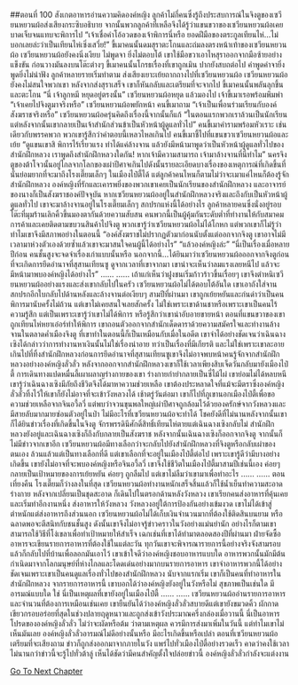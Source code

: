 ##ตอนที่ 100 สังเกตอาหารอ่านความคิดองค์หญิง
ลูกค้าไม่กี่คนซึ่งรู้ถึงประสบการณ์ในจิงตูของเซวียนหยวนผ้อส่งเสียงกระซิบอธิบาย จากนั้นพวกลูกค้าที่เหลือจึงได้รู้ว่าแขนขวาของเซวียนหยวนผ้อเคยบาดเจ็บจนแทบจะพิการไป
“เจ้าเชื่อคำโอ้อวดของเจ้าพิการนี่หรือ ยอดฝีมือของตระกูลเทียนไห่...ไม่บอกเลยล่ะว่าเป็นเทียนไห่เซิ่งเสวี่ย!”
ขี้เมาคนนั้นดมสุราตะโกนและถ่มลงตรงหน้าเท้าของเซวียนหยวนผ้อ
เซวียนหยวนผ้อยังคงนิ่งเงียบ ไม่พูดจา ยิ่งไม่ตอบโต้ เขาใช้มือขวาเอาไหสุราออกจากมือซ้ายอย่างแข็งขัน ก่อนวางมันลงบนโต๊ะต่างๆ
ขี้เมาคนนั้นโกรธเรื่องที่เขาถูกเมิน ปากยังสบถต่อไป คำพูดคำจายิ่งพูดยิ่งไม่น่าฟัง
ลูกค้าหลายรายเริ่มทำตาม ส่งเสียงเยาะเย้ยถากถางไปที่เซวียนหยวนผ้อ
เซวียนหยวนผ้อยังคงไม่สนใจพวกเขา หลังจากส่งสุราเสร็จ เขาก็หันกลับและเตรียมที่จะจากไป
ขี้เมาคนนั้นพลันลุกขึ้นและตะโกน “นี่ เจ้าลูกหมี หยุดอยู่ตรงนั้น”
เซวียนหยวนผ้อหยุด แล้วมองไป
เจ้าขี้เมาเรอพร้อมพึมพำ “เจ้าเคยไปจิงตูมาจริงหรือ”
เซวียนหยวนผ้อพยักหน้า
คนขี้เมาถาม “เจ้าเป็นเพื่อนร่วมเรียนกับองค์สังฆราชจริงหรือ”
เซวียนหยวนผ้อครุ่นคิดถึงเรื่องนี้จากนั้นก็แก้ “ในตอนแรกพวกเราล้วนเป็นนักเรียน แต่หลังจากนั้นเขากลายเป็นเจ้าสำนักส่วนข้าเป็นหัวหน้าผู้ดูแลทั่วไป”
คนขี้เมาคำรามพร้อมหัวเราะ เช่นเดียวกับพรรคพวก พวกเขารู้สึกว่าคำตอบนี้เหลวไหลเกินไป
คนขี้เมาชี้ไปที่แขนขวาเซวียนหยวนผ้อและเย้ย “ดูแขนเขาสิ พิการไร้เรี่ยวแรง ทำได้แค่ล้างจาน แล้วยังมีหน้ามาพูดว่าเป็นหัวหน้าผู้ดูแลทั่วไปของสำนักฝึกหลวง เราพูดถึงสำนักฝึกหลวงใดกัน! หากเจ้ามีความสามารถ เจ้ามาล้างจานที่นี่ทำไม”
นครจิงตูของต้าโจวนั้นอยู่ไกลจากโลกของเผ่าปีศาจเกินไปดังนั้นรายละเอียดบางเรื่องของเหตุการณ์ที่เกิดขึ้นที่นั่นย่อมยากที่จะมาถึงโรงเตี๊ยมเล็กๆ ในเมืองไป๋ตี้ได้ แต่ลูกค้าคนไหนก็ตามไม่ว่าจะเมาแค่ไหนก็ต้องรู้จักสำนักฝึกหลวง
องค์หญิงที่รักและเคารพยิ่งของพวกเขาเคยเป็นนักเรียนของสำนักฝึกหลวง และอาจารย์ของนางก็เป็นสังฆราชองค์ปัจจุบัน
หากเซวียนหยวนผ้ออยู่ในสำนักฝึกหลวงจริงและถึงกับเป็นหัวหน้าผู้ดูแลทั่วไป เขาจะมาล้างจานอยู่ในโรงเตี๊ยมเล็กๆ สกปรกแห่งนี้ได้อย่างไร
ลูกค้าหลายคนซึ่งนั่งอยู่รอบโต๊ะที่มุมร้านเลิกคิ้วขึ้นมองตากันด้วยความสับสน คนพวกนี้เป็นผู้คุ้มกันระดับต่ำที่ทำงานให้กับสมาคมการค้าและเคยติดตามขบวนสินค้าไปจิงตู พวกเขารู้ว่าเซวียนหยวนผ้อไม่ได้โกหก แต่พวกเขาก็ไม่รู้ว่าทำไมเขาจึงมีสภาพอย่างในตอนนี้
“องค์สังฆราชไม่ปรากฏตัวมาก่อนนับตั้งแต่ออกจากจิงตู เขาอาจไม่มีเวลามาห่วงตัวเองด้วยซ้ำแล้วเขาจะมาสนใจคนผู้นี้ได้อย่างไร”
“แล้วองค์หญิงล่ะ”
“นี่เป็นเรื่องเมื่อหลายปีก่อน คนชั้นสูงจะจดจำเรื่องเก่าแบบนั้นหรือ นอกจากนี้...ได้ยินมาว่าเซวียนหยวนผ้อออกจากจิงตูก่อนที่จะเกิดการยึดอำนาจที่สุสานเทียนซู ดูจากเวลาที่เขาจากมา เขาน่าจะเห็นว่าลมแรงเลยหนีไป แล้วจะมีหน้ามาพบองค์หญิงได้อย่างไร”
……
……
เถ้าแก่เห็นว่าฝูงชนเริ่มก้าวร้าวขึ้นเรื่อยๆ เขาจึงตำหนิเซวียนหยวนผ้ออย่างแรงและส่งเขากลับไปในครัว
เซวียนหยวนผ้อไม่ได้ตอบโต้อันใด เขาเอาถังใส่จานสกปรกอีกใบกลับไปด้านหลังและล้างจานต่อเงียบๆ
สามปีที่ผ่านมา เขาถูกเย้ยหยันและก่นด่าว่าเป็นคนพิการมานับครั้งไม่ถ้วน แต่เขาไม่เคยสนใจเลยสักครั้ง ไม่ใช่เพราะเขาด้านชาหรือเพราะเขาเป็นคนไร้ความรู้สึก แต่เป็นเพราะเขารู้ว่าเขาไม่ได้พิการ หรือรู้สึกว่าเขาน่าอับอายขายหน้า
ตอนที่แขนขวาของเขาถูกเทียนไห่หยาเอ๋อร์ทำให้พิการ เขาถอนตัวออกจากสำนักเด็ดดาราด้วยความสมัครใจและทำงานล้างจานในตลาดค่ำเมืองจิงตู ที่เขาทำในตอนนี้ก็เป็นเหมือนกับเมื่อในอดีต
เขาจำได้อย่างชัดเจนว่าเฉินฉางเซิงได้กล่าวว่าการทำงานหาเงินนั้นไม่ใช่เรื่องน่าอาย ทว่าเป็นเรื่องที่มีเกียรติ
และไม่ใช่เพราะเขาละอายเกินไปที่ทิ้งสำนักฝึกหลวงก่อนการยึดอำนาจที่สุสานเทียนซูเขาจึงไม่อาจพบหน้าคนรู้จักจากสำนักฝึกหลวงอย่างองค์หญิงลั่วลั่ว
หลังจากออกจากสำนักฝึกหลวงเขาก็ใช้เวลาเพียงสิบเจ็ดวันกลับมายังเมืองไป๋ตี้ การเดินทางแปดหมื่นลี้เผาผลาญร่างกายของเขา ร่างกายกำยำกลายเป็นซี่ไม้ไผ่ เขาย่อมไม่ได้หลบหนี เขารู้ว่าเฉินฉางเซิงมีภัยถึงชีวิตจึงได้มาหาความช่วยเหลือ
เขาต้องประหลาดใจที่แม้จะมีตราซึ่งองค์หญิงลั่วลั่วทิ้งไว้ให้เขาก็ยังไม่อาจที่จะเข้าวังหลวงได้ เช้าตรู่วันต่อมา เขาก็ไปที่ภูเขานอกเมืองไป๋ตี้เพื่อขอความช่วยเหลือจากจินอวี้ลวี่ แต่พบว่าจวนขุนพลใหญ่เผ่าปีศาจถูกล้อมไว้ด้วยองครักษ์จากวังหลวงและมีสายลับมากมายซ่อนตัวอยู่ในป่า
ไม่มีอะไรที่เซวียนหยวนผ้อจะทำได้ โชคยังดีที่ไม่นานหลังจากนั้นเขาก็ได้ยินข่าวเรื่องที่เกิดขึ้นในจิงตู
จักรพรรดินีศักดิ์สิทธิ์เทียนไห่ตายแต่เฉินฉางเซิงกลับไม่ สำนักฝึกหลวงยังอยู่และเฉินฉางเซิงก็ถึงกับกลายเป็นสังฆราช หลังจากนั้นเฉินฉางเซิงก็ออกจากจิงตู จากนั้นก็ไม่มีข่าวจากเขาอีก
เซวียนหยวนผ้อมีทางเลือกว่าจะกลับไปยังสำนักฝึกหลวงที่จิงตูหรือกลับเผ่าของตนเอง ล้วนแล้วแต่เป็นทางเลือกที่ดี
แต่เขาเลือกที่จะอยู่ในเมืองไป๋ตี้ต่อไป
เพราะเขารู้ดีว่ามีบางอย่างเกิดขึ้น
เขายังไม่อาจที่จะพบองค์หญิงหรือจินอวี้ลวี่
เขาจึงใช้ชีวิตในเมืองไป๋ตี้มาสามปีเช่นนี้เอง ค่อยๆ กลายเป็นเป้าหมายของการเย้ยหยัน ค่อยๆ ถูกลืมไป
แต่เขาไม่ลืมว่าเขามาเพื่อทำอะไร
……
……
ตอนเที่ยงคืน โรงเตี๊ยมก็ว่างลงในที่สุด
เซวียนหยวนผ้อทำงานหนักเสร็จสิ้นแล้วก็ใช้น้ำเย็นทำความสะอาดร่างกาย หลังจากเปลี่ยนเป็นชุดสะอาด ก็เดินไปในตรอกด้านหลังวังหลวง เขาเรียกคนส่งอาหารที่คุ้นเคยและเริ่มทำอีกงานหนึ่ง ส่งอาหารให้วังหลวง
วังหลวงอยู่ใต้การป้องกันอย่างเข้มงวด เขาไม่ได้เข้าสู่ตำหนักแต่ส่งอาหารถึงส่วนนอก
เซวียนหยวนผ้อไม่ได้เก็บเงินจำนวนมากที่ต้องใช้ติดสินบนยาม หรือฉลาดพอจะตีสนิทกับชนชั้นสูง ดังนั้นเขาจึงไม่อาจรู้ข่าวคราวในวังอย่างแม่นยำนัก อย่างไรก็ตามเขาสามารถใช้วิธีที่โง่เขลาเพื่อทำเป้าหมายให้สำเร็จ เฉกเช่นที่เขาได้ทำมาตลอดสองปีที่ผ่านมา
ฝ่ายจัดซื้ออาหารจะเขียนรายการอาหารที่ต้องใช้ในแต่ละวัน ทุกวันเขาจะพิจารณารายการนี้อย่างจริงจังสามรอบแล้วก็กลับไปที่บ้านเพื่อลอกมันเอาไว้
เขาเข้าใจดีว่าองค์หญิงชอบอาหารแบบใด อาหารพวกนั้นมักมีต้นกำเนิดมาจากโลกมนุษย์ที่ห่างไกลและโดดเด่นอย่างมากบนรายการอาหาร
เขาจำอาหารพวกนี้ได้อย่างชัดเจนเพราะเขาเป็นคนดูแลเรื่องทั่วไปของสำนักฝึกหลวง นับจากแรกเริ่ม เขาก็เป็นคนที่ทำอาหารในสำนักฝึกหลวง
จากรายการอาหารนี้ เขาบอกได้ว่าองค์หญิงยังอยู่ในวังหรือไม่ สุขภาพเป็นเช่นใด มีอารมณ์แบบใด
ใช่ นี่เป็นเหตุผลที่เขายังอยู่ในเมืองไป๋ตี้
……
……
เซวียนหยวนผ้ออ่านรายการอาหารและจำนวนที่ต้องการเหมือนเช่นเคย เขายืนยันได้ว่าองค์หญิงลั่วลั่วสบายดีแต่เขายังขมวดคิ้ว
ผักกาดเขียวกรอบอร่อยที่สุดในช่วงปลายฤดูหนาวและถูกส่งเข้าวังประมาณครึ่งกล่องเมื่อวานนี้ นี่เป็นอาหารโปรดขององค์หญิงลั่วลั่ว ไม่ว่าจะผัดหรือต้ม ว่าตามเหตุผล ควรมีการส่งมาเพิ่มในวันนี้ แต่ทำไมเขาไม่เห็นมันเลย
องค์หญิงลั่วลั่วอารมณ์ไม่ดีอย่างนั้นหรือ มีอะไรเกิดขึ้นหรือเปล่า
ตอนที่เซวียนหยวนผ้อเตรียมที่จะเสียงถาม ข่าวก็ถูกส่งออกมาจากภายในวัง แพร่ไปทั่วเมืองไป๋ตี้อย่างรวดเร็ว คาดว่าคงใช้เวลาไม่นานกว่าข่าวนี้จะรู้ไปทั่วต้าลู่ เห็นได้ชัดว่ามีคนสำคัญตั้งใจปล่อยข่าวนี้
องค์หญิงลั่วลั่วกำลังจะแต่งงาน


[Go To Next Chapter]( ./927.md)